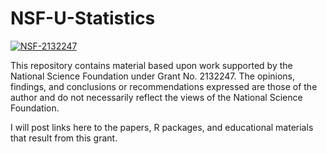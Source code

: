 # NSF-U-Statistics

[![NSF-2132247](https://img.shields.io/badge/NSF-2132247-blue.svg)](https://nsf.gov/awardsearch/showAward?AWD_ID=2132247)

This repository contains material based upon work supported by the National Science Foundation under Grant No. 2132247. The opinions, findings, and conclusions or recommendations expressed are those of the author and do not necessarily reflect the views of the National Science Foundation.

I will post links here to the papers, R packages, and educational materials that result from this grant.
